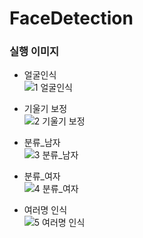 # FaceDetection

### 실행 이미지

* 얼굴인식<br/>
![1  얼굴인식](https://user-images.githubusercontent.com/89093279/148335856-7d8e1dea-d0d9-4d1f-86c2-3158420d3bc1.PNG)


* 기울기 보정<br/>
![2  기울기 보정](https://user-images.githubusercontent.com/89093279/148335885-9cab4a92-0748-4864-a390-62e38b586caa.PNG)


* 분류_남자<br/>
![3  분류_남자](https://user-images.githubusercontent.com/89093279/148335892-b07d34dc-41ea-4d60-86da-9d6f97d2a985.PNG)


* 분류_여자<br/>
![4  분류_여자](https://user-images.githubusercontent.com/89093279/148335896-d37e7701-1287-43b3-8af3-cee2f946bbe5.PNG)


* 여러명 인식<br/>
![5  여러명 인식](https://user-images.githubusercontent.com/89093279/148335906-f717270d-cf3a-4c7d-bb1d-096e2a213217.PNG)
